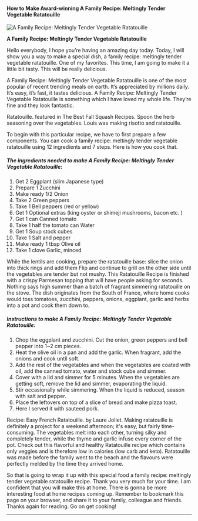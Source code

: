             

#### How to Make Award-winning A Family Recipe: Meltingly Tender Vegetable Ratatouille

![A Family Recipe: Meltingly Tender Vegetable Ratatouille](https://img-global.cpcdn.com/recipes/4871899709440000/751x532cq70/a-family-recipe-meltingly-tender-vegetable-ratatouille-recipe-main-photo.jpg)

**A Family Recipe: Meltingly Tender Vegetable Ratatouille**

Hello everybody, I hope you’re having an amazing day today. Today, I will show you a way to make a special dish, a family recipe: meltingly tender vegetable ratatouille. One of my favorites. This time, I am going to make it a little bit tasty. This will be really delicious.

A Family Recipe: Meltingly Tender Vegetable Ratatouille is one of the most popular of recent trending meals on earth. It’s appreciated by millions daily. It’s easy, it’s fast, it tastes delicious. A Family Recipe: Meltingly Tender Vegetable Ratatouille is something which I have loved my whole life. They’re fine and they look fantastic.

Ratatouille. featured in The Best Fall Squash Recipes. Spoon the herb seasoning over the vegetables. Louis was making risotto and ratatouille.

To begin with this particular recipe, we have to first prepare a few components. You can cook a family recipe: meltingly tender vegetable ratatouille using 12 ingredients and 7 steps. Here is how you cook that.

##### The ingredients needed to make A Family Recipe: Meltingly Tender Vegetable Ratatouille:

1.  Get 2 Eggplant (slim Japanese type)
2.  Prepare 1 Zucchini
3.  Make ready 1/2 Onion
4.  Take 2 Green peppers
5.  Take 1 Bell peppers (red or yellow)
6.  Get 1 Optional extras (king oyster or shimeji mushrooms, bacon etc. )
7.  Get 1 can Canned tomato
8.  Take 1 half the tomato can Water
9.  Get 1 Soup stock cubes
10.  Take 1 Salt and pepper
11.  Make ready 1 tbsp Olive oil
12.  Take 1 clove Garlic, minced

While the lentils are cooking, prepare the ratatouille base: slice the onion into thick rings and add them Flip and continue to grill on the other side until the vegetables are tender but not mushy. This Ratatouille Recipe is finished with a crispy Parmesan topping that will have people asking for seconds. Nothing says high summer than a batch of fragrant simmering ratatouille on the stove. The dish originates from the South of France, where home cooks would toss tomatoes, zucchini, peppers, onions, eggplant, garlic and herbs into a pot and cook them down to.

##### Instructions to make A Family Recipe: Meltingly Tender Vegetable Ratatouille:

1.  Chop the eggplant and zucchini. Cut the onion, green peppers and bell pepper into 1~2 cm pieces.
2.  Heat the olive oil in a pan and add the garlic. When fragrant, add the onions and cook until soft.
3.  Add the rest of the vegetables and when the vegetables are coated with oil, add the canned tomato, water and stock cube and simmer.
4.  Cover with a lid and simmer for 5 minutes. When the vegetables are getting soft, remove the lid and simmer, evaporating the liquid.
5.  Stir occasionally while simmering. When the liquid is reduced, season with salt and pepper.
6.  Place the leftovers on top of a slice of bread and make pizza toast.
7.  Here I served it with sauteed pork.

Recipe: Easy French Ratatouille. by Laure Joliet. Making ratatouille is definitely a project for a weekend afternoon; it's easy, but fairly time-consuming. The vegetables melt into each other, turning silky and completely tender, while the thyme and garlic infuse every corner of the pot. Check out this flavorful and healthy Ratatouille recipe which contains only veggies and is therefore low in calories (low carb and keto). Ratatouille was made before the family went to the beach and the flavours were perfectly melded by the time they arrived home.

So that is going to wrap it up with this special food a family recipe: meltingly tender vegetable ratatouille recipe. Thank you very much for your time. I am confident that you will make this at home. There is gonna be more interesting food at home recipes coming up. Remember to bookmark this page on your browser, and share it to your family, colleague and friends. Thanks again for reading. Go on get cooking!

* * *